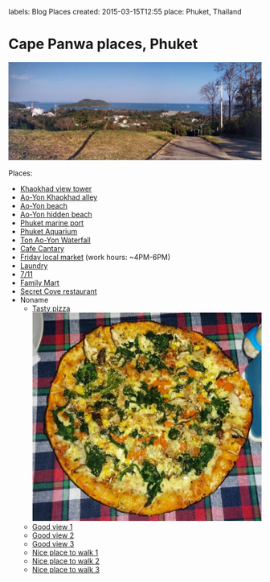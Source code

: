 labels: Blog
        Places
created: 2015-03-15T12:55
place: Phuket, Thailand

# Cape Panwa places, Phuket

![Panwa view](panwa_view.jpg)

Places:

- [Khaokhad view tower](https://www.google.com.au/maps/place/7.834698,98.383686/@7.834698,98.383686,16z)
- [Ao-Yon Khaokhad alley](https://www.google.com.au/maps/place/7.829108,98.380210/@7.829108,98.380210,16z)
- [Ao-Yon beach](https://www.google.com.au/maps/place/7.814241,98.395332/@7.814241,98.395332,16z)
- [Ao-Yon hidden beach](https://www.google.com.au/maps/place/7.812774,98.391530/@7.812774,98.391530,16z)
- [Phuket marine port](https://www.google.com.au/maps/place/7.820174,98.405431/@7.820174,98.405431,16z)
- [Phuket Aquarium](https://www.google.com.au/maps/place/7.803764,98.407541/@7.803764,98.407541,16z)
- [Ton Ao-Yon Waterfall](https://www.google.com.au/maps/place/7.821361,98.389678/@7.821361,98.389678,16z)
- [Cafe Cantary](https://www.google.com.au/maps/place/7.805178,98.406075/@7.805178,98.406075,16z)
- [Friday local market](https://www.google.com.au/maps/place/7.824369,98.399917/@7.824369,98.399917,16z) (work hours: ~4PM-6PM)
- [Laundry](https://www.google.com.au/maps/place/7.824447,98.400348/@7.824447,98.400348,16z)
- [7/11](https://www.google.com.au/maps/place/7.822286,98.400376/@7.822286,98.400376,16z)
- [Family Mart](https://www.google.com.au/maps/place/7.809939,98.402081/@7.809939,98.402081,16z)
- [Secret Cove restaurant](https://www.google.com.au/maps/place/7.814305,98.395755/@7.814305,98.395755,16z)
- Noname
    - [Tasty pizza](https://www.google.com.au/maps/place/7.818940,98.400446/@7.818940,98.400446,16z)
        ![Pizza on Panwa](pizza_panwa.jpg)
    - [Good view 1](https://www.google.com.au/maps/place/7.817394,98.396323/@7.817394,98.396323,16z)
    - [Good view 2](https://www.google.com.au/maps/place/7.835344,98.390355/@7.835344,98.390355,16z)
    - [Good view 3](https://www.google.com.au/maps/place/7.836914,98.408443/@7.836914,98.408443,16z)
    - [Nice place to walk 1](https://www.google.com.au/maps/place/7.805390,98.405590/@7.805390,98.405590,16z)
    - [Nice place to walk 2](https://www.google.com.au/maps/place/7.801486,98.406501/@7.801486,98.406501,16z)
    - [Nice place to walk 3](https://www.google.com.au/maps/place/7.816055,98.385389/@7.816055,98.385389,16z)
